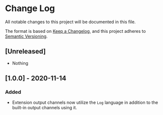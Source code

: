 # Change Log

All notable changes to this project will be documented in this file.

The format is based on [Keep a Changelog](https://keepachangelog.com/en/1.0.0/),
and this project adheres to [Semantic Versioning](https://semver.org/spec/v2.0.0.html).

## [Unreleased]

- Nothing

## [1.0.0] - 2020-11-14

### Added

- Extension output channels now utilize the `Log` language in addition to the built-in output channels using it.
